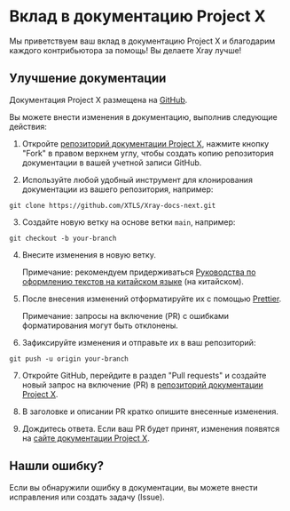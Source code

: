 # Вклад в документацию Project X

Мы приветствуем ваш вклад в документацию Project X и благодарим каждого
контрибьютора за помощь! Вы делаете Xray лучше!

## Улучшение документации

Документация Project X размещена на
[GitHub](https://github.com/XTLS/Xray-docs-next).

Вы можете внести изменения в документацию, выполнив следующие действия:

1. Откройте
   [репозиторий документации Project X](https://github.com/XTLS/Xray-docs-next),
   нажмите кнопку "Fork" в правом верхнем углу, чтобы создать копию репозитория
   документации в вашей учетной записи GitHub.

2. Используйте любой удобный инструмент для клонирования документации из вашего
   репозитория, например:

```
git clone https://github.com/XTLS/Xray-docs-next.git
```

3. Создайте новую ветку на основе ветки `main`, например:

```
git checkout -b your-branch
```

4. Внесите изменения в новую ветку.

   Примечание: рекомендуем придерживаться
   [Руководства по оформлению текстов на китайском языке](https://github.com/sparanoid/chinese-copywriting-guidelines)
   (на китайском).

5. После внесения изменений отформатируйте их с помощью
   [Prettier](https://prettier.io/docs/en/install.html).

   Примечание: запросы на включение (PR) с ошибками форматирования могут быть
   отклонены.

6. Зафиксируйте изменения и отправьте их в ваш репозиторий:

```
git push -u origin your-branch
```

7. Откройте GitHub, перейдите в раздел "Pull requests" и создайте новый запрос
   на включение (PR) в
   [репозиторий документации Project X](https://github.com/XTLS/Xray-docs-next).

8. В заголовке и описании PR кратко опишите внесенные изменения.

9. Дождитесь ответа. Если ваш PR будет принят, изменения появятся на
   [сайте документации Project X](https://xtls.github.io).

## Нашли ошибку?

Если вы обнаружили ошибку в документации, вы можете внести исправления или
создать задачу (Issue).
